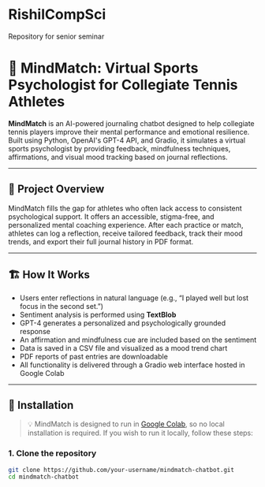 # RishilCompSci
Repository for senior seminar
# 🧠 MindMatch: Virtual Sports Psychologist for Collegiate Tennis Athletes

**MindMatch** is an AI-powered journaling chatbot designed to help collegiate tennis players improve their mental performance and emotional resilience. Built using Python, OpenAI's GPT-4 API, and Gradio, it simulates a virtual sports psychologist by providing feedback, mindfulness techniques, affirmations, and visual mood tracking based on journal reflections.

---

## 📘 Project Overview

MindMatch fills the gap for athletes who often lack access to consistent psychological support. It offers an accessible, stigma-free, and personalized mental coaching experience. After each practice or match, athletes can log a reflection, receive tailored feedback, track their mood trends, and export their full journal history in PDF format.

---

## 🏗️ How It Works

- Users enter reflections in natural language (e.g., “I played well but lost focus in the second set.”)
- Sentiment analysis is performed using **TextBlob**
- GPT-4 generates a personalized and psychologically grounded response
- An affirmation and mindfulness cue are included based on the sentiment
- Data is saved in a CSV file and visualized as a mood trend chart
- PDF reports of past entries are downloadable
- All functionality is delivered through a Gradio web interface hosted in Google Colab

---

## 🔧 Installation

> 💡 MindMatch is designed to run in [Google Colab](https://colab.research.google.com), so no local installation is required. If you wish to run it locally, follow these steps:

### 1. Clone the repository
```bash
git clone https://github.com/your-username/mindmatch-chatbot.git
cd mindmatch-chatbot

